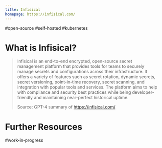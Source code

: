 ```yaml
---
title: Infisical
homepage: https://infisical.com/
---
```


#open-source #self-hosted #kubernetes

# What is Infisical?

> Infisical is an end-to-end encrypted, open-source secret management platform that provides tools for teams to securely manage secrets and configurations across their infrastructure. It offers a variety of features such as secret rotation, dynamic secrets, secret versioning, point-in-time recovery, secret scanning, and integration with popular tools and services. The platform aims to help with compliance and security best practices while being developer-friendly and maintaining near-perfect historical uptime.
>
> Source: GPT-4 summary of https://infisical.com/

# Further Resources

#work-in-progress
